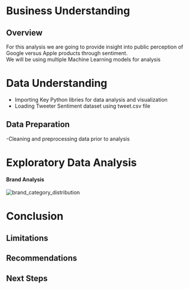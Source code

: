 # Business Understanding

## Overview

For this analysis we are  going to provide insight into public perception of Google versus Apple products   through sentiment.  
We will be using multiple Machine Learning models for analysis

# Data Understanding
- Importing Key Python libries for data analysis and visualization
 - Loading Tweeter Sentiment  dataset using tweet.csv file
## Data Preparation

-Cleaning and preprocessing data prior to analysis

# Exploratory Data Analysis
#### Brand Analysis
![brand_category_distribution](https://github.com/user-attachments/assets/079f7160-f26e-412a-bbd7-044528e12a46)


# Conclusion

## Limitations

## Recommendations

## Next Steps
